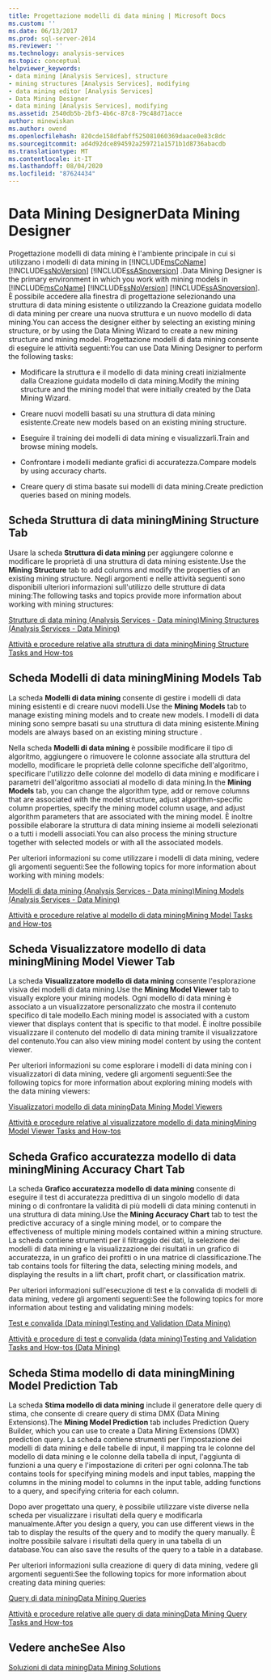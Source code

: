 ```yaml
---
title: Progettazione modelli di data mining | Microsoft Docs
ms.custom: ''
ms.date: 06/13/2017
ms.prod: sql-server-2014
ms.reviewer: ''
ms.technology: analysis-services
ms.topic: conceptual
helpviewer_keywords:
- data mining [Analysis Services], structure
- mining structures [Analysis Services], modifying
- data mining editor [Analysis Services]
- Data Mining Designer
- data mining [Analysis Services], modifying
ms.assetid: 2540db5b-2bf3-4b6c-87c8-79c48d71acce
author: minewiskan
ms.author: owend
ms.openlocfilehash: 820cde158dfabff525081060369daace0e83c8dc
ms.sourcegitcommit: ad4d92dce894592a259721a1571b1d8736abacdb
ms.translationtype: MT
ms.contentlocale: it-IT
ms.lasthandoff: 08/04/2020
ms.locfileid: "87624434"
---
```

# <a name="data-mining-designer"></a><span data-ttu-id="4d5b9-102">Data Mining Designer</span><span class="sxs-lookup"><span data-stu-id="4d5b9-102">Data Mining Designer</span></span>
  <span data-ttu-id="4d5b9-103">Progettazione modelli di data mining è l'ambiente principale in cui si utilizzano i modelli di data mining in [!INCLUDE[msCoName](../../includes/msconame-md.md)] [!INCLUDE[ssNoVersion](../../includes/ssnoversion-md.md)] [!INCLUDE[ssASnoversion](../../includes/ssasnoversion-md.md)] .</span><span class="sxs-lookup"><span data-stu-id="4d5b9-103">Data Mining Designer is the primary environment in which you work with mining models in [!INCLUDE[msCoName](../../includes/msconame-md.md)] [!INCLUDE[ssNoVersion](../../includes/ssnoversion-md.md)] [!INCLUDE[ssASnoversion](../../includes/ssasnoversion-md.md)].</span></span> <span data-ttu-id="4d5b9-104">È possibile accedere alla finestra di progettazione selezionando una struttura di data mining esistente o utilizzando la Creazione guidata modello di data mining per creare una nuova struttura e un nuovo modello di data mining.</span><span class="sxs-lookup"><span data-stu-id="4d5b9-104">You can access the designer either by selecting an existing mining structure, or by using the Data Mining Wizard to create a new mining structure and mining model.</span></span> <span data-ttu-id="4d5b9-105">Progettazione modelli di data mining consente di eseguire le attività seguenti:</span><span class="sxs-lookup"><span data-stu-id="4d5b9-105">You can use Data Mining Designer to perform the following tasks:</span></span>  
  
-   <span data-ttu-id="4d5b9-106">Modificare la struttura e il modello di data mining creati inizialmente dalla Creazione guidata modello di data mining.</span><span class="sxs-lookup"><span data-stu-id="4d5b9-106">Modify the mining structure and the mining model that were initially created by the Data Mining Wizard.</span></span>  
  
-   <span data-ttu-id="4d5b9-107">Creare nuovi modelli basati su una struttura di data mining esistente.</span><span class="sxs-lookup"><span data-stu-id="4d5b9-107">Create new models based on an existing mining structure.</span></span>  
  
-   <span data-ttu-id="4d5b9-108">Eseguire il training dei modelli di data mining e visualizzarli.</span><span class="sxs-lookup"><span data-stu-id="4d5b9-108">Train and browse mining models.</span></span>  
  
-   <span data-ttu-id="4d5b9-109">Confrontare i modelli mediante grafici di accuratezza.</span><span class="sxs-lookup"><span data-stu-id="4d5b9-109">Compare models by using accuracy charts.</span></span>  
  
-   <span data-ttu-id="4d5b9-110">Creare query di stima basate sui modelli di data mining.</span><span class="sxs-lookup"><span data-stu-id="4d5b9-110">Create prediction queries based on mining models.</span></span>  
  
## <a name="mining-structure-tab"></a><span data-ttu-id="4d5b9-111">Scheda Struttura di data mining</span><span class="sxs-lookup"><span data-stu-id="4d5b9-111">Mining Structure Tab</span></span>  
 <span data-ttu-id="4d5b9-112">Usare la scheda **Struttura di data mining** per aggiungere colonne e modificare le proprietà di una struttura di data mining esistente.</span><span class="sxs-lookup"><span data-stu-id="4d5b9-112">Use the **Mining Structure** tab to add columns and modify the properties of an existing mining structure.</span></span> <span data-ttu-id="4d5b9-113">Negli argomenti e nelle attività seguenti sono disponibili ulteriori informazioni sull'utilizzo delle strutture di data mining:</span><span class="sxs-lookup"><span data-stu-id="4d5b9-113">The following tasks and topics provide more information about working with mining structures:</span></span>  
  
 [<span data-ttu-id="4d5b9-114">Strutture di data mining &#40;Analysis Services - Data mining&#41;</span><span class="sxs-lookup"><span data-stu-id="4d5b9-114">Mining Structures &#40;Analysis Services - Data Mining&#41;</span></span>](mining-structures-analysis-services-data-mining.md)  
  
 [<span data-ttu-id="4d5b9-115">Attività e procedure relative alla struttura di data mining</span><span class="sxs-lookup"><span data-stu-id="4d5b9-115">Mining Structure Tasks and How-tos</span></span>](mining-structure-tasks-and-how-tos.md)  
  
## <a name="mining-models-tab"></a><span data-ttu-id="4d5b9-116">Scheda Modelli di data mining</span><span class="sxs-lookup"><span data-stu-id="4d5b9-116">Mining Models Tab</span></span>  
 <span data-ttu-id="4d5b9-117">La scheda **Modelli di data mining** consente di gestire i modelli di data mining esistenti e di creare nuovi modelli.</span><span class="sxs-lookup"><span data-stu-id="4d5b9-117">Use the **Mining Models** tab to manage existing mining models and to create new models.</span></span> <span data-ttu-id="4d5b9-118">I modelli di data mining sono sempre basati su una struttura di data mining esistente.</span><span class="sxs-lookup"><span data-stu-id="4d5b9-118">Mining models are always based on an existing mining structure .</span></span>  
  
 <span data-ttu-id="4d5b9-119">Nella scheda **Modelli di data mining** è possibile modificare il tipo di algoritmo, aggiungere o rimuovere le colonne associate alla struttura del modello, modificare le proprietà delle colonne specifiche dell'algoritmo, specificare l'utilizzo delle colonne del modello di data mining e modificare i parametri dell'algoritmo associati al modello di data mining.</span><span class="sxs-lookup"><span data-stu-id="4d5b9-119">In the **Mining Models** tab, you can change the algorithm type, add or remove columns that are associated with the model structure, adjust algorithm-specific column properties, specify the mining model column usage, and adjust algorithm parameters that are associated with the mining model.</span></span> <span data-ttu-id="4d5b9-120">È inoltre possibile elaborare la struttura di data mining insieme ai modelli selezionati o a tutti i modelli associati.</span><span class="sxs-lookup"><span data-stu-id="4d5b9-120">You can also process the mining structure together with selected models or with all the associated models.</span></span>  
  
 <span data-ttu-id="4d5b9-121">Per ulteriori informazioni su come utilizzare i modelli di data mining, vedere gli argomenti seguenti:</span><span class="sxs-lookup"><span data-stu-id="4d5b9-121">See the following topics for more information about working with mining models:</span></span>  
  
 [<span data-ttu-id="4d5b9-122">Modelli di data mining &#40;Analysis Services - Data mining&#41;</span><span class="sxs-lookup"><span data-stu-id="4d5b9-122">Mining Models &#40;Analysis Services - Data Mining&#41;</span></span>](mining-models-analysis-services-data-mining.md)  
  
 [<span data-ttu-id="4d5b9-123">Attività e procedure relative al modello di data mining</span><span class="sxs-lookup"><span data-stu-id="4d5b9-123">Mining Model Tasks and How-tos</span></span>](mining-model-tasks-and-how-tos.md)  
  
## <a name="mining-model-viewer-tab"></a><span data-ttu-id="4d5b9-124">Scheda Visualizzatore modello di data mining</span><span class="sxs-lookup"><span data-stu-id="4d5b9-124">Mining Model Viewer Tab</span></span>  
 <span data-ttu-id="4d5b9-125">La scheda **Visualizzatore modello di data mining** consente l'esplorazione visiva dei modelli di data mining.</span><span class="sxs-lookup"><span data-stu-id="4d5b9-125">Use the **Mining Model Viewer** tab to visually explore your mining models.</span></span> <span data-ttu-id="4d5b9-126">Ogni modello di data mining è associato a un visualizzatore personalizzato che mostra il contenuto specifico di tale modello.</span><span class="sxs-lookup"><span data-stu-id="4d5b9-126">Each mining model is associated with a custom viewer that displays content that is specific to that model.</span></span> <span data-ttu-id="4d5b9-127">È inoltre possibile visualizzare il contenuto del modello di data mining tramite il visualizzatore del contenuto.</span><span class="sxs-lookup"><span data-stu-id="4d5b9-127">You can also view mining model content by using the content viewer.</span></span>  
  
 <span data-ttu-id="4d5b9-128">Per ulteriori informazioni su come esplorare i modelli di data mining con i visualizzatori di data mining, vedere gli argomenti seguenti:</span><span class="sxs-lookup"><span data-stu-id="4d5b9-128">See the following topics for more information about exploring mining models with the data mining viewers:</span></span>  
  
 [<span data-ttu-id="4d5b9-129">Visualizzatori modello di data mining</span><span class="sxs-lookup"><span data-stu-id="4d5b9-129">Data Mining Model Viewers</span></span>](data-mining-model-viewers.md)  
  
 [<span data-ttu-id="4d5b9-130">Attività e procedure relative al visualizzatore modello di data mining</span><span class="sxs-lookup"><span data-stu-id="4d5b9-130">Mining Model Viewer Tasks and How-tos</span></span>](mining-model-viewer-tasks-and-how-tos.md)  
  
## <a name="mining-accuracy-chart-tab"></a><span data-ttu-id="4d5b9-131">Scheda Grafico accuratezza modello di data mining</span><span class="sxs-lookup"><span data-stu-id="4d5b9-131">Mining Accuracy Chart Tab</span></span>  
 <span data-ttu-id="4d5b9-132">La scheda **Grafico accuratezza modello di data mining** consente di eseguire il test di accuratezza predittiva di un singolo modello di data mining o di confrontare la validità di più modelli di data mining contenuti in una struttura di data mining.</span><span class="sxs-lookup"><span data-stu-id="4d5b9-132">Use the **Mining Accuracy Chart** tab to test the predictive accuracy of a single mining model, or to compare the effectiveness of multiple mining models contained within a mining structure.</span></span> <span data-ttu-id="4d5b9-133">La scheda contiene strumenti per il filtraggio dei dati, la selezione dei modelli di data mining e la visualizzazione dei risultati in un grafico di accuratezza, in un grafico dei profitti o in una matrice di classificazione.</span><span class="sxs-lookup"><span data-stu-id="4d5b9-133">The tab contains tools for filtering the data, selecting mining models, and displaying the results in a lift chart, profit chart, or classification matrix.</span></span>  
  
 <span data-ttu-id="4d5b9-134">Per ulteriori informazioni sull'esecuzione di test e la convalida di modelli di data mining, vedere gli argomenti seguenti:</span><span class="sxs-lookup"><span data-stu-id="4d5b9-134">See the following topics for more information about testing and validating mining models:</span></span>  
  
 [<span data-ttu-id="4d5b9-135">Test e convalida &#40;Data mining&#41;</span><span class="sxs-lookup"><span data-stu-id="4d5b9-135">Testing and Validation &#40;Data Mining&#41;</span></span>](testing-and-validation-data-mining.md)  
  
 [<span data-ttu-id="4d5b9-136">Attività e procedure di test e convalida &#40;data mining&#41;</span><span class="sxs-lookup"><span data-stu-id="4d5b9-136">Testing and Validation Tasks and How-tos &#40;Data Mining&#41;</span></span>](testing-and-validation-tasks-and-how-tos-data-mining.md)  
  
## <a name="mining-model-prediction-tab"></a><span data-ttu-id="4d5b9-137">Scheda Stima modello di data mining</span><span class="sxs-lookup"><span data-stu-id="4d5b9-137">Mining Model Prediction Tab</span></span>  
 <span data-ttu-id="4d5b9-138">La scheda **Stima modello di data mining** include il generatore delle query di stima, che consente di creare query di stima DMX (Data Mining Extensions).</span><span class="sxs-lookup"><span data-stu-id="4d5b9-138">The **Mining Model Prediction** tab includes Prediction Query Builder, which you can use to create a Data Mining Extensions (DMX) prediction query.</span></span> <span data-ttu-id="4d5b9-139">La scheda contiene strumenti per l'impostazione dei modelli di data mining e delle tabelle di input, il mapping tra le colonne del modello di data mining e le colonne della tabella di input, l'aggiunta di funzioni a una query e l'impostazione di criteri per ogni colonna.</span><span class="sxs-lookup"><span data-stu-id="4d5b9-139">The tab contains tools for specifying mining models and input tables, mapping the columns in the mining model to columns in the input table, adding functions to a query, and specifying criteria for each column.</span></span>  
  
 <span data-ttu-id="4d5b9-140">Dopo aver progettato una query, è possibile utilizzare viste diverse nella scheda per visualizzare i risultati della query e modificarla manualmente.</span><span class="sxs-lookup"><span data-stu-id="4d5b9-140">After you design a query, you can use different views in the tab to display the results of the query and to modify the query manually.</span></span> <span data-ttu-id="4d5b9-141">È inoltre possibile salvare i risultati della query in una tabella di un database.</span><span class="sxs-lookup"><span data-stu-id="4d5b9-141">You can also save the results of the query to a table in a database.</span></span>  
  
 <span data-ttu-id="4d5b9-142">Per ulteriori informazioni sulla creazione di query di data mining, vedere gli argomenti seguenti:</span><span class="sxs-lookup"><span data-stu-id="4d5b9-142">See the following topics for more information about creating data mining queries:</span></span>  
  
 [<span data-ttu-id="4d5b9-143">Query di data mining</span><span class="sxs-lookup"><span data-stu-id="4d5b9-143">Data Mining Queries</span></span>](data-mining-queries.md)  
  
 [<span data-ttu-id="4d5b9-144">Attività e procedure relative alle query di data mining</span><span class="sxs-lookup"><span data-stu-id="4d5b9-144">Data Mining Query Tasks and How-tos</span></span>](data-mining-query-tasks-and-how-tos.md)  
  
## <a name="see-also"></a><span data-ttu-id="4d5b9-145">Vedere anche</span><span class="sxs-lookup"><span data-stu-id="4d5b9-145">See Also</span></span>  
 [<span data-ttu-id="4d5b9-146">Soluzioni di data mining</span><span class="sxs-lookup"><span data-stu-id="4d5b9-146">Data Mining Solutions</span></span>](data-mining-solutions.md)  
  
  
